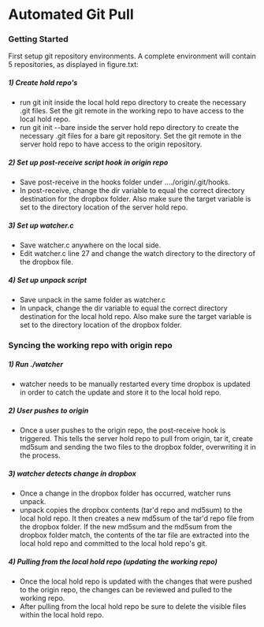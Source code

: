 # Automated Git Pull

### Getting Started
First setup git repository environments. A complete environment will contain 5
repositories, as displayed in figure.txt:


##### 1) Create hold repo's
- run git init inside the local hold repo directory to create the necessary .git
files. Set the git remote in the working repo to have access to the local hold
repo.
- run git init --bare inside the server hold repo directory to create the
necessary .git files for a bare git repository. Set the git remote in the server
hold repo to have access to the origin repository.

##### 2) Set up post-receive script hook in origin repo
- Save post-receive in the hooks folder under ..../origin/.git/hooks.
- In post-receive, change the dir variable to equal the correct directory
destination for the dropbox folder. Also make sure the target variable is set
to the directory location of the server hold repo.

##### 3) Set up watcher.c
- Save watcher.c anywhere on the local side.
- Edit watcher.c line 27 and change the watch directory to the directory of the
dropbox file.

##### 4) Set up unpack script
- Save unpack in the same folder as watcher.c
- In unpack, change the dir variable to equal the correct directory destination
for the local hold repo. Also make sure the target variable is set to the
directory location of the dropbox folder.


### Syncing the working repo with origin repo
##### 1) Run ./watcher
- watcher needs to be manually restarted every time dropbox is updated in order
to catch the update and store it to the local hold repo.

##### 2) User pushes to origin
- Once a user pushes to the origin repo, the post-receive hook is triggered.
This tells the server hold repo to pull from origin, tar it, create md5sum and
sending the two files to the dropbox folder, overwriting it in the process.

##### 3) watcher detects change in dropbox
- Once a change in the dropbox folder has occurred, watcher runs unpack.
- unpack copies the dropbox contents (tar'd repo and md5sum) to the local hold
repo. It then creates a new md5sum of the tar'd repo file from the dropbox
folder. If the new md5sum and the md5sum from the dropbox folder match, the
contents of the tar file are extracted into the local hold repo and committed to
the local hold repo's git.

##### 4) Pulling from the local hold repo (updating the working repo)
- Once the local hold repo is updated with the changes that were pushed to the
origin repo, the changes can be reviewed and pulled to the working repo.
- After pulling from the local hold repo be sure to delete the visible files
within the local hold repo.
